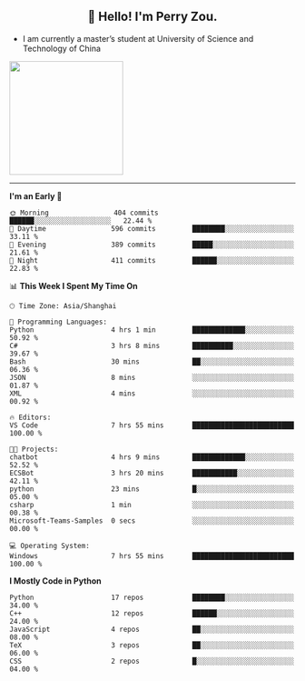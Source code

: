 <h2 align="center">👋 Hello! I'm Perry Zou.</h2>

- I am currently a master’s student at University of Science and Technology of China

<img height=200 align="center" src="https://github-readme-stats.vercel.app/api?username=zonepg" />

-------

<!--START_SECTION:waka-->
**I'm an Early 🐤** 

```text
🌞 Morning                404 commits         ██████░░░░░░░░░░░░░░░░░░░   22.44 % 
🌆 Daytime                596 commits         ████████░░░░░░░░░░░░░░░░░   33.11 % 
🌃 Evening                389 commits         █████░░░░░░░░░░░░░░░░░░░░   21.61 % 
🌙 Night                  411 commits         ██████░░░░░░░░░░░░░░░░░░░   22.83 % 
```


📊 **This Week I Spent My Time On** 

```text
🕑︎ Time Zone: Asia/Shanghai

💬 Programming Languages: 
Python                   4 hrs 1 min         █████████████░░░░░░░░░░░░   50.92 % 
C#                       3 hrs 8 mins        ██████████░░░░░░░░░░░░░░░   39.67 % 
Bash                     30 mins             ██░░░░░░░░░░░░░░░░░░░░░░░   06.36 % 
JSON                     8 mins              ░░░░░░░░░░░░░░░░░░░░░░░░░   01.87 % 
XML                      4 mins              ░░░░░░░░░░░░░░░░░░░░░░░░░   00.92 % 

🔥 Editors: 
VS Code                  7 hrs 55 mins       █████████████████████████   100.00 % 

🐱‍💻 Projects: 
chatbot                  4 hrs 9 mins        █████████████░░░░░░░░░░░░   52.52 % 
ECSBot                   3 hrs 20 mins       ███████████░░░░░░░░░░░░░░   42.11 % 
python                   23 mins             █░░░░░░░░░░░░░░░░░░░░░░░░   05.00 % 
csharp                   1 min               ░░░░░░░░░░░░░░░░░░░░░░░░░   00.38 % 
Microsoft-Teams-Samples  0 secs              ░░░░░░░░░░░░░░░░░░░░░░░░░   00.00 % 

💻 Operating System: 
Windows                  7 hrs 55 mins       █████████████████████████   100.00 % 
```

**I Mostly Code in Python** 

```text
Python                   17 repos            ████████░░░░░░░░░░░░░░░░░   34.00 % 
C++                      12 repos            ██████░░░░░░░░░░░░░░░░░░░   24.00 % 
JavaScript               4 repos             ██░░░░░░░░░░░░░░░░░░░░░░░   08.00 % 
TeX                      3 repos             ██░░░░░░░░░░░░░░░░░░░░░░░   06.00 % 
CSS                      2 repos             █░░░░░░░░░░░░░░░░░░░░░░░░   04.00 % 
```




<!--END_SECTION:waka-->
